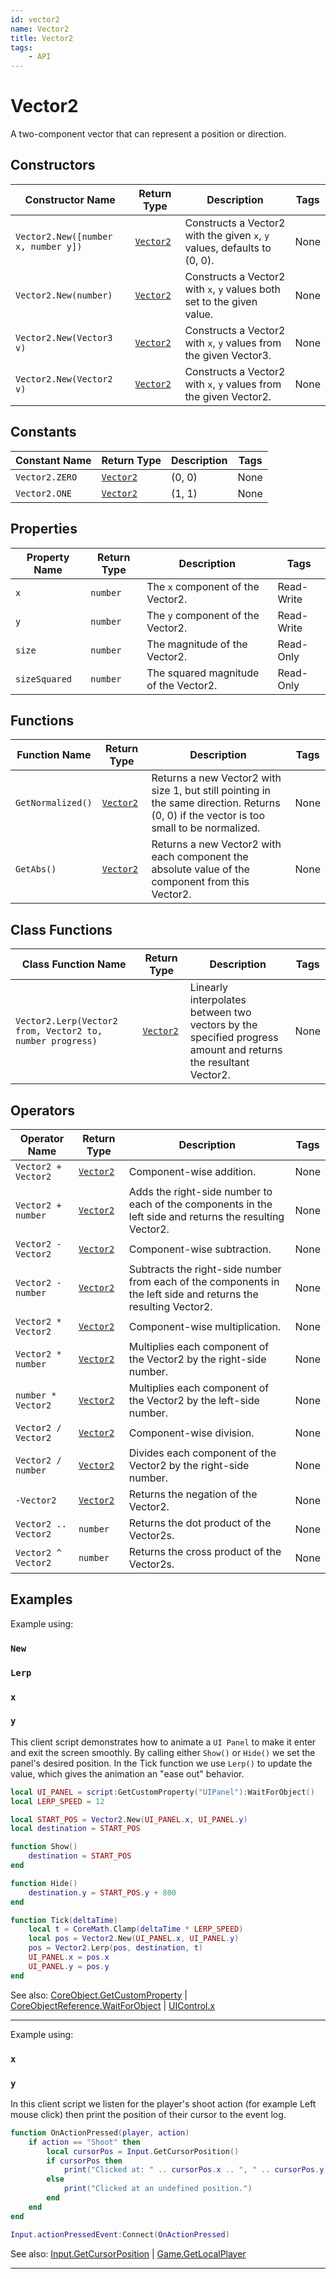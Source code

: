 ```yaml
---
id: vector2
name: Vector2
title: Vector2
tags:
    - API
---
```


# Vector2

A two-component vector that can represent a position or direction.

## Constructors

| Constructor Name | Return Type | Description | Tags |
| ----------- | ----------- | ----------- | ---- |
| `Vector2.New([number x, number y])` | [`Vector2`](vector2.md) | Constructs a Vector2 with the given `x`, `y` values, defaults to (0, 0). | None |
| `Vector2.New(number)` | [`Vector2`](vector2.md) | Constructs a Vector2 with `x`, `y` values both set to the given value. | None |
| `Vector2.New(Vector3 v)` | [`Vector2`](vector2.md) | Constructs a Vector2 with `x`, `y` values from the given Vector3. | None |
| `Vector2.New(Vector2 v)` | [`Vector2`](vector2.md) | Constructs a Vector2 with `x`, `y` values from the given Vector2. | None |

## Constants

| Constant Name | Return Type | Description | Tags |
| ----------- | ----------- | ----------- | ---- |
| `Vector2.ZERO` | [`Vector2`](vector2.md) | (0, 0) | None |
| `Vector2.ONE` | [`Vector2`](vector2.md) | (1, 1) | None |

## Properties

| Property Name | Return Type | Description | Tags |
| -------- | ----------- | ----------- | ---- |
| `x` | `number` | The `x` component of the Vector2. | Read-Write |
| `y` | `number` | The `y` component of the Vector2. | Read-Write |
| `size` | `number` | The magnitude of the Vector2. | Read-Only |
| `sizeSquared` | `number` | The squared magnitude of the Vector2. | Read-Only |

## Functions

| Function Name | Return Type | Description | Tags |
| -------- | ----------- | ----------- | ---- |
| `GetNormalized()` | [`Vector2`](vector2.md) | Returns a new Vector2 with size 1, but still pointing in the same direction. Returns (0, 0) if the vector is too small to be normalized. | None |
| `GetAbs()` | [`Vector2`](vector2.md) | Returns a new Vector2 with each component the absolute value of the component from this Vector2. | None |

## Class Functions

| Class Function Name | Return Type | Description | Tags |
| -------------- | ----------- | ----------- | ---- |
| `Vector2.Lerp(Vector2 from, Vector2 to, number progress)` | [`Vector2`](vector2.md) | Linearly interpolates between two vectors by the specified progress amount and returns the resultant Vector2. | None |

## Operators

| Operator Name | Return Type | Description | Tags |
| -------- | ----------- | ----------- | ---- |
| `Vector2 + Vector2` | [`Vector2`](vector2.md) | Component-wise addition. | None |
| `Vector2 + number` | [`Vector2`](vector2.md) | Adds the right-side number to each of the components in the left side and returns the resulting Vector2. | None |
| `Vector2 - Vector2` | [`Vector2`](vector2.md) | Component-wise subtraction. | None |
| `Vector2 - number` | [`Vector2`](vector2.md) | Subtracts the right-side number from each of the components in the left side and returns the resulting Vector2. | None |
| `Vector2 * Vector2` | [`Vector2`](vector2.md) | Component-wise multiplication. | None |
| `Vector2 * number` | [`Vector2`](vector2.md) | Multiplies each component of the Vector2 by the right-side number. | None |
| `number * Vector2` | [`Vector2`](vector2.md) | Multiplies each component of the Vector2 by the left-side number. | None |
| `Vector2 / Vector2` | [`Vector2`](vector2.md) | Component-wise division. | None |
| `Vector2 / number` | [`Vector2`](vector2.md) | Divides each component of the Vector2 by the right-side number. | None |
| `-Vector2` | [`Vector2`](vector2.md) | Returns the negation of the Vector2. | None |
| `Vector2 .. Vector2` | `number` | Returns the dot product of the Vector2s. | None |
| `Vector2 ^ Vector2` | `number` | Returns the cross product of the Vector2s. | None |

## Examples

Example using:

### `New`

### `Lerp`

### `x`

### `y`

This client script demonstrates how to animate a `UI Panel` to make it enter and exit the screen smoothly. By calling either `Show()` or `Hide()` we set the panel's desired position. In the Tick function we use `Lerp()` to update the value, which gives the animation an "ease out" behavior.

```lua
local UI_PANEL = script:GetCustomProperty("UIPanel"):WaitForObject()
local LERP_SPEED = 12

local START_POS = Vector2.New(UI_PANEL.x, UI_PANEL.y)
local destination = START_POS

function Show()
    destination = START_POS
end

function Hide()
    destination.y = START_POS.y + 800
end

function Tick(deltaTime)
    local t = CoreMath.Clamp(deltaTime * LERP_SPEED)
    local pos = Vector2.New(UI_PANEL.x, UI_PANEL.y)
    pos = Vector2.Lerp(pos, destination, t)
    UI_PANEL.x = pos.x
    UI_PANEL.y = pos.y
end
```

See also: [CoreObject.GetCustomProperty](coreobject.md) | [CoreObjectReference.WaitForObject](coreobjectreference.md) | [UIControl.x](uicontrol.md)

---

Example using:

### `x`

### `y`

In this client script we listen for the player's shoot action (for example Left mouse click) then print the position of their cursor to the event log.

```lua
function OnActionPressed(player, action)
    if action == "Shoot" then
        local cursorPos = Input.GetCursorPosition()
        if cursorPos then
            print("Clicked at: " .. cursorPos.x .. ", " .. cursorPos.y)
        else
            print("Clicked at an undefined position.")
        end
    end
end

Input.actionPressedEvent:Connect(OnActionPressed)
```

See also: [Input.GetCursorPosition](input.md) | [Game.GetLocalPlayer](game.md)

---
